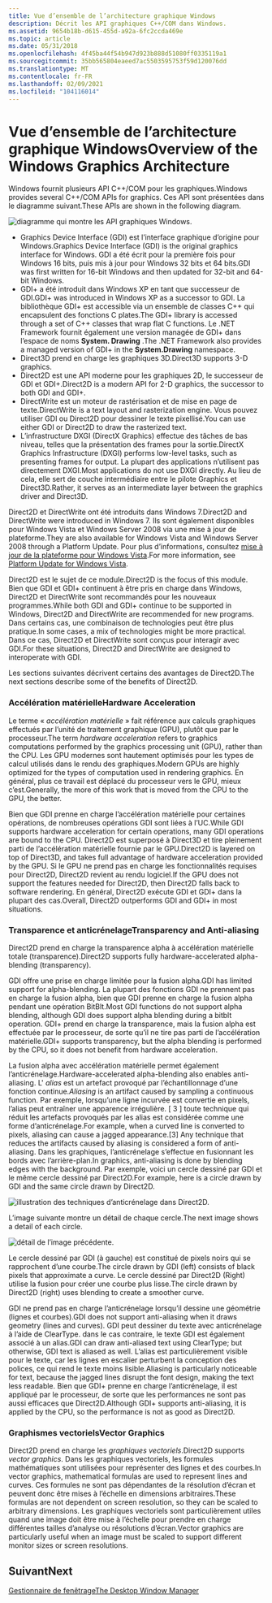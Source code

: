 ```yaml
---
title: Vue d’ensemble de l’architecture graphique Windows
description: Décrit les API graphiques C++/COM dans Windows.
ms.assetid: 9654b18b-d615-455d-a92a-6fc2ccda469e
ms.topic: article
ms.date: 05/31/2018
ms.openlocfilehash: 4f45ba44f54b947d923b888d51080ff0335119a1
ms.sourcegitcommit: 35bb565804eaeed7ac5503595753f59d120076dd
ms.translationtype: MT
ms.contentlocale: fr-FR
ms.lasthandoff: 02/09/2021
ms.locfileid: "104116014"
---
```

# <a name="overview-of-the-windows-graphics-architecture"></a><span data-ttu-id="dd5d6-103">Vue d’ensemble de l’architecture graphique Windows</span><span class="sxs-lookup"><span data-stu-id="dd5d6-103">Overview of the Windows Graphics Architecture</span></span>

<span data-ttu-id="dd5d6-104">Windows fournit plusieurs API C++/COM pour les graphiques.</span><span class="sxs-lookup"><span data-stu-id="dd5d6-104">Windows provides several C++/COM APIs for graphics.</span></span> <span data-ttu-id="dd5d6-105">Ces API sont présentées dans le diagramme suivant.</span><span class="sxs-lookup"><span data-stu-id="dd5d6-105">These APIs are shown in the following diagram.</span></span>

![diagramme qui montre les API graphiques Windows.](images/graphics01.png)

-   <span data-ttu-id="dd5d6-107">Graphics Device Interface (GDI) est l’interface graphique d’origine pour Windows.</span><span class="sxs-lookup"><span data-stu-id="dd5d6-107">Graphics Device Interface (GDI) is the original graphics interface for Windows.</span></span> <span data-ttu-id="dd5d6-108">GDI a été écrit pour la première fois pour Windows 16 bits, puis mis à jour pour Windows 32 bits et 64 bits.</span><span class="sxs-lookup"><span data-stu-id="dd5d6-108">GDI was first written for 16-bit Windows and then updated for 32-bit and 64-bit Windows.</span></span>
-   <span data-ttu-id="dd5d6-109">GDI+ a été introduit dans Windows XP en tant que successeur de GDI.</span><span class="sxs-lookup"><span data-stu-id="dd5d6-109">GDI+ was introduced in Windows XP as a successor to GDI.</span></span> <span data-ttu-id="dd5d6-110">La bibliothèque GDI+ est accessible via un ensemble de classes C++ qui encapsulent des fonctions C plates.</span><span class="sxs-lookup"><span data-stu-id="dd5d6-110">The GDI+ library is accessed through a set of C++ classes that wrap flat C functions.</span></span> <span data-ttu-id="dd5d6-111">Le .NET Framework fournit également une version managée de GDI+ dans l’espace de noms **System. Drawing** .</span><span class="sxs-lookup"><span data-stu-id="dd5d6-111">The .NET Framework also provides a managed version of GDI+ in the **System.Drawing** namespace.</span></span>
-   <span data-ttu-id="dd5d6-112">Direct3D prend en charge les graphiques 3D.</span><span class="sxs-lookup"><span data-stu-id="dd5d6-112">Direct3D supports 3-D graphics.</span></span>
-   <span data-ttu-id="dd5d6-113">Direct2D est une API moderne pour les graphiques 2D, le successeur de GDI et GDI+.</span><span class="sxs-lookup"><span data-stu-id="dd5d6-113">Direct2D is a modern API for 2-D graphics, the successor to both GDI and GDI+.</span></span>
-   <span data-ttu-id="dd5d6-114">DirectWrite est un moteur de rastérisation et de mise en page de texte.</span><span class="sxs-lookup"><span data-stu-id="dd5d6-114">DirectWrite is a text layout and rasterization engine.</span></span> <span data-ttu-id="dd5d6-115">Vous pouvez utiliser GDI ou Direct2D pour dessiner le texte pixellisé.</span><span class="sxs-lookup"><span data-stu-id="dd5d6-115">You can use either GDI or Direct2D to draw the rasterized text.</span></span>
-   <span data-ttu-id="dd5d6-116">L’infrastructure DXGI (DirectX Graphics) effectue des tâches de bas niveau, telles que la présentation des frames pour la sortie.</span><span class="sxs-lookup"><span data-stu-id="dd5d6-116">DirectX Graphics Infrastructure (DXGI) performs low-level tasks, such as presenting frames for output.</span></span> <span data-ttu-id="dd5d6-117">La plupart des applications n’utilisent pas directement DXGI.</span><span class="sxs-lookup"><span data-stu-id="dd5d6-117">Most applications do not use DXGI directly.</span></span> <span data-ttu-id="dd5d6-118">Au lieu de cela, elle sert de couche intermédiaire entre le pilote Graphics et Direct3D.</span><span class="sxs-lookup"><span data-stu-id="dd5d6-118">Rather, it serves as an intermediate layer between the graphics driver and Direct3D.</span></span>

<span data-ttu-id="dd5d6-119">Direct2D et DirectWrite ont été introduits dans Windows 7.</span><span class="sxs-lookup"><span data-stu-id="dd5d6-119">Direct2D and DirectWrite were introduced in Windows 7.</span></span> <span data-ttu-id="dd5d6-120">Ils sont également disponibles pour Windows Vista et Windows Server 2008 via une mise à jour de plateforme.</span><span class="sxs-lookup"><span data-stu-id="dd5d6-120">They are also available for Windows Vista and Windows Server 2008 through a Platform Update.</span></span> <span data-ttu-id="dd5d6-121">Pour plus d’informations, consultez [mise à jour de la plateforme pour Windows Vista](../win7ip/platform-update-for-windows-vista-portal.md).</span><span class="sxs-lookup"><span data-stu-id="dd5d6-121">For more information, see [Platform Update for Windows Vista](../win7ip/platform-update-for-windows-vista-portal.md).</span></span>

<span data-ttu-id="dd5d6-122">Direct2D est le sujet de ce module.</span><span class="sxs-lookup"><span data-stu-id="dd5d6-122">Direct2D is the focus of this module.</span></span> <span data-ttu-id="dd5d6-123">Bien que GDI et GDI+ continuent à être pris en charge dans Windows, Direct2D et DirectWrite sont recommandés pour les nouveaux programmes.</span><span class="sxs-lookup"><span data-stu-id="dd5d6-123">While both GDI and GDI+ continue to be supported in Windows, Direct2D and DirectWrite are recommended for new programs.</span></span> <span data-ttu-id="dd5d6-124">Dans certains cas, une combinaison de technologies peut être plus pratique.</span><span class="sxs-lookup"><span data-stu-id="dd5d6-124">In some cases, a mix of technologies might be more practical.</span></span> <span data-ttu-id="dd5d6-125">Dans ce cas, Direct2D et DirectWrite sont conçus pour interagir avec GDI.</span><span class="sxs-lookup"><span data-stu-id="dd5d6-125">For these situations, Direct2D and DirectWrite are designed to interoperate with GDI.</span></span>

<span data-ttu-id="dd5d6-126">Les sections suivantes décrivent certains des avantages de Direct2D.</span><span class="sxs-lookup"><span data-stu-id="dd5d6-126">The next sections describe some of the benefits of Direct2D.</span></span>

### <a name="hardware-acceleration"></a><span data-ttu-id="dd5d6-127">Accélération matérielle</span><span class="sxs-lookup"><span data-stu-id="dd5d6-127">Hardware Acceleration</span></span>

<span data-ttu-id="dd5d6-128">Le terme « *accélération matérielle* » fait référence aux calculs graphiques effectués par l’unité de traitement graphique (GPU), plutôt que par le processeur.</span><span class="sxs-lookup"><span data-stu-id="dd5d6-128">The term *hardware acceleration* refers to graphics computations performed by the graphics processing unit (GPU), rather than the CPU.</span></span> <span data-ttu-id="dd5d6-129">Les GPU modernes sont hautement optimisés pour les types de calcul utilisés dans le rendu des graphiques.</span><span class="sxs-lookup"><span data-stu-id="dd5d6-129">Modern GPUs are highly optimized for the types of computation used in rendering graphics.</span></span> <span data-ttu-id="dd5d6-130">En général, plus ce travail est déplacé du processeur vers le GPU, mieux c’est.</span><span class="sxs-lookup"><span data-stu-id="dd5d6-130">Generally, the more of this work that is moved from the CPU to the GPU, the better.</span></span>

<span data-ttu-id="dd5d6-131">Bien que GDI prenne en charge l’accélération matérielle pour certaines opérations, de nombreuses opérations GDI sont liées à l’UC.</span><span class="sxs-lookup"><span data-stu-id="dd5d6-131">While GDI supports hardware acceleration for certain operations, many GDI operations are bound to the CPU.</span></span> <span data-ttu-id="dd5d6-132">Direct2D est superposé à Direct3D et tire pleinement parti de l’accélération matérielle fournie par le GPU.</span><span class="sxs-lookup"><span data-stu-id="dd5d6-132">Direct2D is layered on top of Direct3D, and takes full advantage of hardware acceleration provided by the GPU.</span></span> <span data-ttu-id="dd5d6-133">Si le GPU ne prend pas en charge les fonctionnalités requises pour Direct2D, Direct2D revient au rendu logiciel.</span><span class="sxs-lookup"><span data-stu-id="dd5d6-133">If the GPU does not support the features needed for Direct2D, then Direct2D falls back to software rendering.</span></span> <span data-ttu-id="dd5d6-134">En général, Direct2D exécute GDI et GDI+ dans la plupart des cas.</span><span class="sxs-lookup"><span data-stu-id="dd5d6-134">Overall, Direct2D outperforms GDI and GDI+ in most situations.</span></span>

### <a name="transparency-and-anti-aliasing"></a><span data-ttu-id="dd5d6-135">Transparence et anticrénelage</span><span class="sxs-lookup"><span data-stu-id="dd5d6-135">Transparency and Anti-aliasing</span></span>

<span data-ttu-id="dd5d6-136">Direct2D prend en charge la transparence alpha à accélération matérielle totale (transparence).</span><span class="sxs-lookup"><span data-stu-id="dd5d6-136">Direct2D supports fully hardware-accelerated alpha-blending (transparency).</span></span>

<span data-ttu-id="dd5d6-137">GDI offre une prise en charge limitée pour la fusion alpha.</span><span class="sxs-lookup"><span data-stu-id="dd5d6-137">GDI has limited support for alpha-blending.</span></span> <span data-ttu-id="dd5d6-138">La plupart des fonctions GDI ne prennent pas en charge la fusion alpha, bien que GDI prenne en charge la fusion alpha pendant une opération BitBlt.</span><span class="sxs-lookup"><span data-stu-id="dd5d6-138">Most GDI functions do not support alpha blending, although GDI does support alpha blending during a bitblt operation.</span></span> <span data-ttu-id="dd5d6-139">GDI+ prend en charge la transparence, mais la fusion alpha est effectuée par le processeur, de sorte qu’il ne tire pas parti de l’accélération matérielle.</span><span class="sxs-lookup"><span data-stu-id="dd5d6-139">GDI+ supports transparency, but the alpha blending is performed by the CPU, so it does not benefit from hardware acceleration.</span></span>

<span data-ttu-id="dd5d6-140">La fusion alpha avec accélération matérielle permet également l’anticrénelage.</span><span class="sxs-lookup"><span data-stu-id="dd5d6-140">Hardware-accelerated alpha-blending also enables anti-aliasing.</span></span> <span data-ttu-id="dd5d6-141">L' *alias* est un artefact provoqué par l’échantillonnage d’une fonction continue.</span><span class="sxs-lookup"><span data-stu-id="dd5d6-141">*Aliasing* is an artifact caused by sampling a continuous function.</span></span> <span data-ttu-id="dd5d6-142">Par exemple, lorsqu’une ligne incurvée est convertie en pixels, l’alias peut entraîner une apparence irrégulière. \[ 3 \] toute technique qui réduit les artefacts provoqués par les alias est considérée comme une forme d’anticrénelage.</span><span class="sxs-lookup"><span data-stu-id="dd5d6-142">For example, when a curved line is converted to pixels, aliasing can cause a jagged appearance.\[3\] Any technique that reduces the artifacts caused by aliasing is considered a form of anti-aliasing.</span></span> <span data-ttu-id="dd5d6-143">Dans les graphiques, l’anticrénelage s’effectue en fusionnant les bords avec l’arrière-plan.</span><span class="sxs-lookup"><span data-stu-id="dd5d6-143">In graphics, anti-aliasing is done by blending edges with the background.</span></span> <span data-ttu-id="dd5d6-144">Par exemple, voici un cercle dessiné par GDI et le même cercle dessiné par Direct2D.</span><span class="sxs-lookup"><span data-stu-id="dd5d6-144">For example, here is a circle drawn by GDI and the same circle drawn by Direct2D.</span></span>

![illustration des techniques d’anticrénelage dans Direct2D.](images/graphics02.png)

<span data-ttu-id="dd5d6-146">L’image suivante montre un détail de chaque cercle.</span><span class="sxs-lookup"><span data-stu-id="dd5d6-146">The next image shows a detail of each circle.</span></span>

![détail de l’image précédente.](images/graphics03.png)

<span data-ttu-id="dd5d6-148">Le cercle dessiné par GDI (à gauche) est constitué de pixels noirs qui se rapprochent d’une courbe.</span><span class="sxs-lookup"><span data-stu-id="dd5d6-148">The circle drawn by GDI (left) consists of black pixels that approximate a curve.</span></span> <span data-ttu-id="dd5d6-149">Le cercle dessiné par Direct2D (Right) utilise la fusion pour créer une courbe plus lisse.</span><span class="sxs-lookup"><span data-stu-id="dd5d6-149">The circle drawn by Direct2D (right) uses blending to create a smoother curve.</span></span>

<span data-ttu-id="dd5d6-150">GDI ne prend pas en charge l’anticrénelage lorsqu’il dessine une géométrie (lignes et courbes).</span><span class="sxs-lookup"><span data-stu-id="dd5d6-150">GDI does not support anti-aliasing when it draws geometry (lines and curves).</span></span> <span data-ttu-id="dd5d6-151">GDI peut dessiner du texte avec anticrénelage à l’aide de ClearType. dans le cas contraire, le texte GDI est également associé à un alias.</span><span class="sxs-lookup"><span data-stu-id="dd5d6-151">GDI can draw anti-aliased text using ClearType; but otherwise, GDI text is aliased as well.</span></span> <span data-ttu-id="dd5d6-152">L’alias est particulièrement visible pour le texte, car les lignes en escalier perturbent la conception des polices, ce qui rend le texte moins lisible.</span><span class="sxs-lookup"><span data-stu-id="dd5d6-152">Aliasing is particularly noticeable for text, because the jagged lines disrupt the font design, making the text less readable.</span></span> <span data-ttu-id="dd5d6-153">Bien que GDI+ prenne en charge l’anticrénelage, il est appliqué par le processeur, de sorte que les performances ne sont pas aussi efficaces que Direct2D.</span><span class="sxs-lookup"><span data-stu-id="dd5d6-153">Although GDI+ supports anti-aliasing, it is applied by the CPU, so the performance is not as good as Direct2D.</span></span>

### <a name="vector-graphics"></a><span data-ttu-id="dd5d6-154">Graphismes vectoriels</span><span class="sxs-lookup"><span data-stu-id="dd5d6-154">Vector Graphics</span></span>

<span data-ttu-id="dd5d6-155">Direct2D prend en charge les *graphiques vectoriels*.</span><span class="sxs-lookup"><span data-stu-id="dd5d6-155">Direct2D supports *vector graphics*.</span></span> <span data-ttu-id="dd5d6-156">Dans les graphiques vectoriels, les formules mathématiques sont utilisées pour représenter des lignes et des courbes.</span><span class="sxs-lookup"><span data-stu-id="dd5d6-156">In vector graphics, mathematical formulas are used to represent lines and curves.</span></span> <span data-ttu-id="dd5d6-157">Ces formules ne sont pas dépendantes de la résolution d’écran et peuvent donc être mises à l’échelle en dimensions arbitraires.</span><span class="sxs-lookup"><span data-stu-id="dd5d6-157">These formulas are not dependent on screen resolution, so they can be scaled to arbitrary dimensions.</span></span> <span data-ttu-id="dd5d6-158">Les graphiques vectoriels sont particulièrement utiles quand une image doit être mise à l’échelle pour prendre en charge différentes tailles d’analyse ou résolutions d’écran.</span><span class="sxs-lookup"><span data-stu-id="dd5d6-158">Vector graphics are particularly useful when an image must be scaled to support different monitor sizes or screen resolutions.</span></span>

## <a name="next"></a><span data-ttu-id="dd5d6-159">Suivant</span><span class="sxs-lookup"><span data-stu-id="dd5d6-159">Next</span></span>

[<span data-ttu-id="dd5d6-160">Gestionnaire de fenêtrage</span><span class="sxs-lookup"><span data-stu-id="dd5d6-160">The Desktop Window Manager</span></span>](the-desktop-window-manager.md)

 

 
